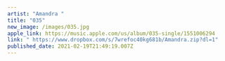 ```yaml
---
artist: "Amandra "
title: "035"
new_image: /images/035.jpg
apple_link: https://music.apple.com/us/album/035-single/1551006294
link: " https://www.dropbox.com/s/7wrefoc40kg681b/Amandra.zip?dl=1"
published_date: 2021-02-19T21:49:19.007Z
---
```

